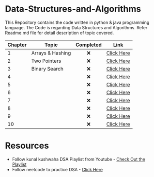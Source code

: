 # Data-Structures-and-Algorithms
This Repository contains the code written in python & java programming language. The Code is regarding Data Structures and Algorithms. Refer Readme.md file for detail description of topic covered.



| Chapter 	| Topic            	| Completed 	| Link 	                 |
|---------	|------------------	|:-----------:|------	                  |
| 1       	| Arrays & Hashing 	| ❌          | [Click Here](Chapter-1) |
| 2       	| Two Pointers     	| ❌          | [Click Here](Chapter-2) |
| 3       	| Binary Search    	| ❌          | [Click Here](Chapter-3) |         
| 4       	|                  	| ❌          | [Click Here](Chapter-4) |          	      	
| 5       	|                  	| ❌          | [Click Here](Chapter-5) |          	      	
| 6        	|                  	| ❌          | [Click Here](Chapter-6) |          	      	
| 7        	|                  	| ❌          | [Click Here](Chapter-7) |          	      	
| 8       	|                  	| ❌          | [Click Here](Chapter-8) |          	      	
| 9        	|                  	| ❌          | [Click Here](Chapter-9) |          	      	
| 10       	|                  	| ❌          | [Click Here](Chapter-10) |          	      

# Resources
* Follow kunal kushwaha DSA Playlist from Youtube - [Check Out the Playlist](https://youtube.com/playlist?list=PL9gnSGHSqcnr_DxHsP7AW9ftq0AtAyYqJ)
* Follow neetcode to practice DSA - [Click Here](https://neetcode.io/practice)
  
